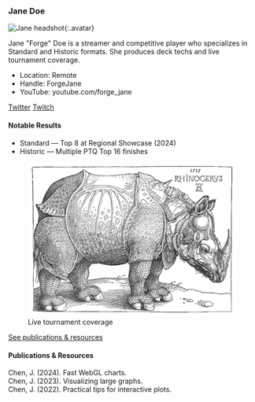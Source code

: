 ### Jane Doe

<div class="profile">

![Jane headshot](/assets/img/prof_pic_color.png){:.avatar}

Jane "Forge" Doe is a streamer and competitive player who specializes in Standard and Historic formats. She produces deck techs and live tournament coverage.

- Location: Remote
- Handle: ForgeJane
- YouTube: youtube.com/forge_jane

<div class="social">
	<a href="https://twitter.com/forge_jane" aria-label="Twitter"><i class="fa fa-twitter"></i> Twitter</a>
	<a href="https://twitch.tv/forge_jane" aria-label="Twitch"><i class="fa fa-twitch"></i> Twitch</a>
</div>

#### Notable Results

- Standard — Top 8 at Regional Showcase (2024)
- Historic — Multiple PTQ Top 16 finishes

<figure>
	<img src="/assets/img/rhino.png" alt="match photo" class="img-fluid" />
	<figcaption>Live tournament coverage</figcaption>
</figure>

</div>

<div class="collapsible">
	<p>
		<a class="btn btn-sm btn-outline-secondary" data-bs-toggle="collapse" href="#jane-more" role="button" aria-expanded="false" aria-controls="jane-more">See publications & resources</a>
	</p>
	<div class="collapse" id="jane-more">
		<h4>Publications & Resources</h4>
		<div class="publications-grid">
			<div class="pub">Chen, J. (2024). Fast WebGL charts.</div>
			<div class="pub">Chen, J. (2023). Visualizing large graphs.</div>
			<div class="pub">Chen, J. (2022). Practical tips for interactive plots.</div>
		</div>
	</div>
</div>
